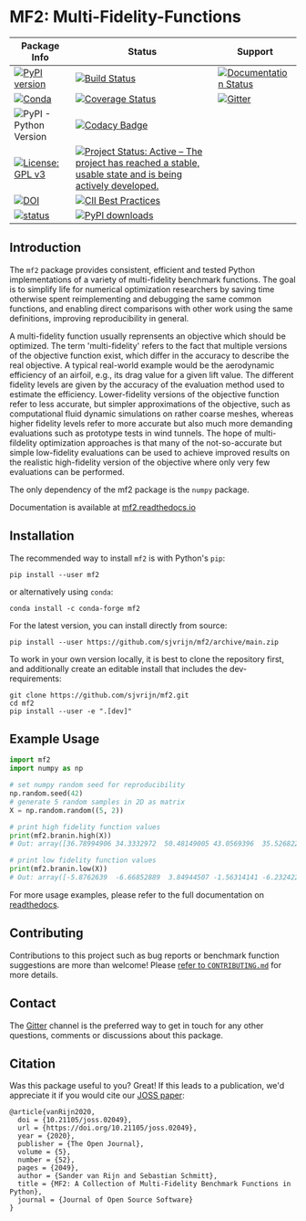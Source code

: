 # MF2: Multi-Fidelity-Functions

| Package Info | Status | Support |
|--------------|--------|---------|
| [![PyPI version](https://badge.fury.io/py/mf2.svg)](https://badge.fury.io/py/mf2) | [![Build Status](https://app.travis-ci.com/sjvrijn/mf2.svg?branch=main)](https://app.travis-ci.com/sjvrijn/mf2) | [![Documentation Status](https://readthedocs.org/projects/mf2/badge/?version=latest)][docs-badge] |
| [![Conda](https://img.shields.io/conda/v/conda-forge/mf2)](https://anaconda.org/conda-forge/mf2) | [![Coverage Status](https://coveralls.io/repos/github/sjvrijn/mf2/badge.svg?branch=main)](https://coveralls.io/github/sjvrijn/mf2?branch=main) | [![Gitter](https://badges.gitter.im/pymf2/community.svg)][gitter-badge] |
| ![PyPI - Python Version](https://img.shields.io/pypi/pyversions/mf2) | [![Codacy Badge](https://api.codacy.com/project/badge/Grade/54144e7d406b4558a14996b06a89adf8)](https://www.codacy.com/manual/sjvrijn/mf2?utm_source=github.com&amp;utm_medium=referral&amp;utm_content=sjvrijn/mf2&amp;utm_campaign=Badge_Grade) | |
| [![License: GPL v3](https://img.shields.io/badge/License-GPLv3-blue.svg)](https://www.gnu.org/licenses/gpl-3.0) | [![Project Status: Active – The project has reached a stable, usable state and is being actively developed.](https://www.repostatus.org/badges/latest/active.svg)](https://www.repostatus.org/#active) | |
| [![DOI](https://zenodo.org/badge/DOI/10.5281/zenodo.4540752.svg)](https://doi.org/10.5281/zenodo.4540752) | [![CII Best Practices](https://bestpractices.coreinfrastructure.org/projects/4231/badge)](https://bestpractices.coreinfrastructure.org/projects/4231) | |
| [![status](https://joss.theoj.org/papers/2575e93fc693c5c3bfa8736c60c35398/status.svg)](https://joss.theoj.org/papers/2575e93fc693c5c3bfa8736c60c35398) | [![PyPI downloads](https://img.shields.io/pypi/dm/mf2.svg)](https://pypistats.org/packages/mf2) | |

## Introduction

The `mf2` package provides consistent, efficient and tested Python
implementations of a variety of multi-fidelity benchmark functions. The goal is
to simplify life for numerical optimization researchers by saving time otherwise
spent reimplementing and debugging the same common functions, and enabling
direct comparisons with other work using the same definitions, improving
reproducibility in general.

A multi-fidelity function usually reprensents an objective which should be
optimized. The term 'multi-fidelity' refers to the fact that multiple versions
of the objective function exist, which differ in the accuracy to describe the
real objective. A typical real-world example would be the aerodynamic
efficiency of an airfoil, e.g., its drag value for a given lift value. The
different fidelity levels are given by the accuracy of the evaluation method
used to estimate the efficiency. Lower-fidelity versions of the objective
function refer to less accurate, but simpler approximations of the objective,
such as computational fluid dynamic simulations on rather coarse meshes,
whereas higher fidelity levels refer to more accurate but also much more
demanding evaluations such as prototype tests in wind tunnels. The hope of
multi-fildelity optimization approaches is that many of the not-so-accurate but
simple low-fidelity evaluations can be used to achieve improved results on the
realistic high-fidelity version of the objective where only very few
evaluations can be performed.

The only dependency of the mf2 package is the `numpy` package.

Documentation is available at [mf2.readthedocs.io][docs]

## Installation

The recommended way to install `mf2` is with Python's `pip`:
```
pip install --user mf2
```
or alternatively using `conda`:
```
conda install -c conda-forge mf2
```

For the latest version, you can install directly from source:
```
pip install --user https://github.com/sjvrijn/mf2/archive/main.zip
```

To work in your own version locally, it is best to clone the repository first,
and additionally create an editable install that includes the dev-requirements:
```
git clone https://github.com/sjvrijn/mf2.git
cd mf2
pip install --user -e ".[dev]"
```

## Example Usage

```python
import mf2
import numpy as np

# set numpy random seed for reproducibility
np.random.seed(42)
# generate 5 random samples in 2D as matrix
X = np.random.random((5, 2))

# print high fidelity function values
print(mf2.branin.high(X))
# Out: array([36.78994906 34.3332972  50.48149005 43.0569396  35.5268224 ])

# print low fidelity function values
print(mf2.branin.low(X))
# Out: array([-5.8762639  -6.66852889  3.84944507 -1.56314141 -6.23242223])
```

For more usage examples, please refer to the full documentation on
[readthedocs][docs].

## Contributing

Contributions to this project such as bug reports or benchmark function
suggestions are more than welcome! Please [refer to ``CONTRIBUTING.md``] for more
details.

## Contact

The [Gitter][gitter] channel is the preferred way to get in touch for any other
questions, comments or discussions about this package.

## Citation

Was this package useful to you? Great! If this leads to a publication, we'd
appreciate it if you would cite our [JOSS paper]:

```
@article{vanRijn2020,
  doi = {10.21105/joss.02049},
  url = {https://doi.org/10.21105/joss.02049},
  year = {2020},
  publisher = {The Open Journal},
  volume = {5},
  number = {52},
  pages = {2049},
  author = {Sander van Rijn and Sebastian Schmitt},
  title = {MF2: A Collection of Multi-Fidelity Benchmark Functions in Python},
  journal = {Journal of Open Source Software}
}
```


[docs]:               https://mf2.readthedocs.io/en/latest/
[docs-badge]:         https://mf2.readthedocs.io/en/latest/?badge=latest
[gitter]:             https://gitter.im/pymf2/community
[gitter-badge]:       https://gitter.im/pymf2/community?utm_source=badge&utm_medium=badge&utm_campaign=pr-badge
[JOSS paper]:         https://joss.theoj.org/papers/10.21105/joss.02049
[refer to ``CONTRIBUTING.md``]: https://github.com/sjvrijn/mf2/blob/master/CONTRIBUTING.md
